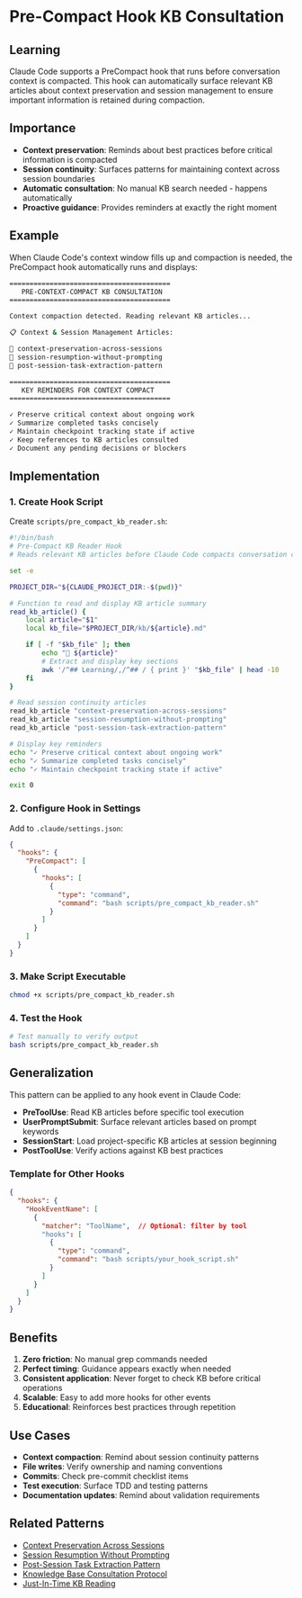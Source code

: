 # Pre-Compact Hook KB Consultation

## Learning
Claude Code supports a PreCompact hook that runs before conversation context is compacted. This hook can automatically surface relevant KB articles about context preservation and session management to ensure important information is retained during compaction.

## Importance
- **Context preservation**: Reminds about best practices before critical information is compacted
- **Session continuity**: Surfaces patterns for maintaining context across session boundaries
- **Automatic consultation**: No manual KB search needed - happens automatically
- **Proactive guidance**: Provides reminders at exactly the right moment

## Example
When Claude Code's context window fills up and compaction is needed, the PreCompact hook automatically runs and displays:

```bash
========================================
   PRE-CONTEXT-COMPACT KB CONSULTATION
========================================

Context compaction detected. Reading relevant KB articles...

📋 Context & Session Management Articles:

📖 context-preservation-across-sessions
📖 session-resumption-without-prompting
📖 post-session-task-extraction-pattern

========================================
   KEY REMINDERS FOR CONTEXT COMPACT
========================================

✓ Preserve critical context about ongoing work
✓ Summarize completed tasks concisely
✓ Maintain checkpoint tracking state if active
✓ Keep references to KB articles consulted
✓ Document any pending decisions or blockers
```

## Implementation

### 1. Create Hook Script

Create `scripts/pre_compact_kb_reader.sh`:

```bash
#!/bin/bash
# Pre-Compact KB Reader Hook
# Reads relevant KB articles before Claude Code compacts conversation context

set -e

PROJECT_DIR="${CLAUDE_PROJECT_DIR:-$(pwd)}"

# Function to read and display KB article summary
read_kb_article() {
    local article="$1"
    local kb_file="$PROJECT_DIR/kb/${article}.md"

    if [ -f "$kb_file" ]; then
        echo "📖 ${article}"
        # Extract and display key sections
        awk '/^## Learning/,/^## / { print }' "$kb_file" | head -10
    fi
}

# Read session continuity articles
read_kb_article "context-preservation-across-sessions"
read_kb_article "session-resumption-without-prompting"
read_kb_article "post-session-task-extraction-pattern"

# Display key reminders
echo "✓ Preserve critical context about ongoing work"
echo "✓ Summarize completed tasks concisely"
echo "✓ Maintain checkpoint tracking state if active"

exit 0
```

### 2. Configure Hook in Settings

Add to `.claude/settings.json`:

```json
{
  "hooks": {
    "PreCompact": [
      {
        "hooks": [
          {
            "type": "command",
            "command": "bash scripts/pre_compact_kb_reader.sh"
          }
        ]
      }
    ]
  }
}
```

### 3. Make Script Executable

```bash
chmod +x scripts/pre_compact_kb_reader.sh
```

### 4. Test the Hook

```bash
# Test manually to verify output
bash scripts/pre_compact_kb_reader.sh
```

## Generalization

This pattern can be applied to any hook event in Claude Code:

- **PreToolUse**: Read KB articles before specific tool execution
- **UserPromptSubmit**: Surface relevant articles based on prompt keywords
- **SessionStart**: Load project-specific KB articles at session beginning
- **PostToolUse**: Verify actions against KB best practices

### Template for Other Hooks

```json
{
  "hooks": {
    "HookEventName": [
      {
        "matcher": "ToolName",  // Optional: filter by tool
        "hooks": [
          {
            "type": "command",
            "command": "bash scripts/your_hook_script.sh"
          }
        ]
      }
    ]
  }
}
```

## Benefits

1. **Zero friction**: No manual grep commands needed
2. **Perfect timing**: Guidance appears exactly when needed
3. **Consistent application**: Never forget to check KB before critical operations
4. **Scalable**: Easy to add more hooks for other events
5. **Educational**: Reinforces best practices through repetition

## Use Cases

- **Context compaction**: Remind about session continuity patterns
- **File writes**: Verify ownership and naming conventions
- **Commits**: Check pre-commit checklist items
- **Test execution**: Surface TDD and testing patterns
- **Documentation updates**: Remind about validation requirements

## Related Patterns
- [Context Preservation Across Sessions](context-preservation-across-sessions.md)
- [Session Resumption Without Prompting](session-resumption-without-prompting.md)
- [Post-Session Task Extraction Pattern](post-session-task-extraction-pattern.md)
- [Knowledge Base Consultation Protocol](knowledge-base-consultation-protocol.md)
- [Just-In-Time KB Reading](just-in-time-kb-reading.md)
